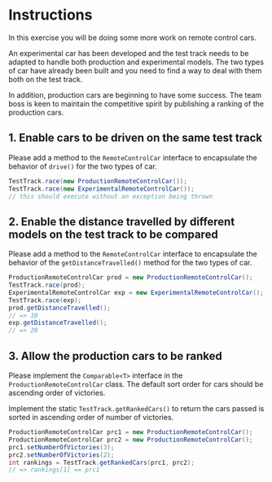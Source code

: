 # Instructions

In this exercise you will be doing some more work on remote control cars.

An experimental car has been developed and the test track needs to be adapted to handle both production and experimental models. The two types of car have already been built and you need to find a way to deal with them both on the test track.

In addition, production cars are beginning to have some success. The team boss is keen to maintain the competitive spirit by publishing a ranking of the production cars.

## 1. Enable cars to be driven on the same test track

Please add a method to the `RemoteControlCar` interface to encapsulate the behavior of `drive()` for the two types of car.

```java
TestTrack.race(new ProductionRemoteControlCar());
TestTrack.race(new ExperimentalRemoteControlCar());
// this should execute without an exception being thrown
```

## 2. Enable the distance travelled by different models on the test track to be compared

Please add a method to the `RemoteControlCar` interface to encapsulate the behavior of the `getDistanceTravelled()` method for the two types of car.

```java
ProductionRemoteControlCar prod = new ProductionRemoteControlCar();
TestTrack.race(prod);
ExperimentalRemoteControlCar exp = new ExperimentalRemoteControlCar();
TestTrack.race(exp);
prod.getDistanceTravelled();
// => 10
exp.getDistanceTravelled();
// => 20
```

## 3. Allow the production cars to be ranked

Please implement the `Comparable<T>` interface in the `ProductionRemoteControlCar` class. The default sort order for cars should be ascending order of victories.

Implement the static `TestTrack.getRankedCars()` to return the cars passed is sorted in ascending order of number of victories.

```java
ProductionRemoteControlCar prc1 = new ProductionRemoteControlCar();
ProductionRemoteControlCar prc2 = new ProductionRemoteControlCar();
prc1.setNumberOfVictories(3);
prc2.setNumberOfVictories(2);
int rankings = TestTrack.getRankedCars(prc1, prc2);
// => rankings[1] == prc1
```
